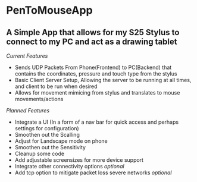 # PenToMouseApp
## A Simple App that allows for my S25 Stylus to connect to my PC and act as a drawing tablet

*Current Features*
- Sends UDP Packets From Phone(Frontend) to PC(Backend) that contains the coordinates, pressure and touch type from the stylus
- Basic Client Server Setup, Allowing the server to be running at all times, and client to be run when desired
- Allows for movement mimicing from stylus and translates to mouse movements/actions


*Planned Features*
- Integrate a UI (In a form of a nav bar for quick access and perhaps settings for configuration)
- Smoothen out the Scalling
- Adjust for Landscape mode on phone
- Smoothen out the Sensitivity
- Cleanup some code
- Add adjustable screensizes for more device support
- Integrate other connectivity options *optional*
- Add tcp option to mitigate packet loss severe networks *optional*
